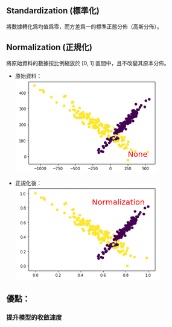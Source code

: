## Standardization (標準化)    
將數據轉化爲均值爲零，而方差爲一的標準正態分佈（高斯分佈）。

## Normalization (正規化)    
將原始資料的數據按比例縮放於 [0, 1] 區間中，且不改變其原本分佈。 

* 原始資料：    
![image](https://github.com/KNChiu/AI_StudyCircle/blob/master/Picture/w10/None.png)    

* 正規化後：    
![image](https://github.com/KNChiu/AI_StudyCircle/blob/master/Picture/w10/Normalization.png)


## 優點：
### 提升模型的收斂速度
